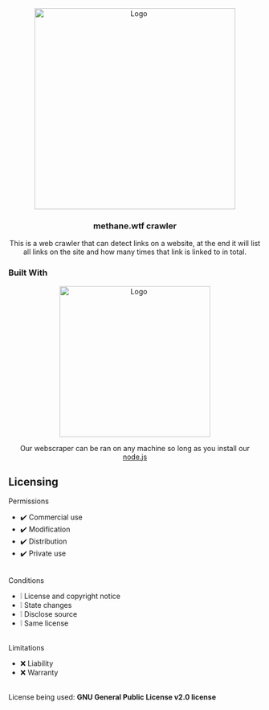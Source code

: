 <div align="center">
    <img src="https://raw.githubusercontent.com/methanewtf/crawler/main/skull.png" alt="Logo" width="400" height="400">
  </a>
  <h3 align="center">methane.wtf crawler</h3>
  <p align="center">
    This is a web crawler that can detect links on a website, at the end it will list all links on the site and how many times that link is linked to in total. 
  </p>
</div>

### Built With
<div align="center">
    <img src="https://upload.wikimedia.org/wikipedia/commons/thumb/d/d9/Node.js_logo.svg/2560px-Node.js_logo.svg.png" alt="Logo" width="300" height="300">
</a>
    <p align="center">        
        Our webscraper can be ran on any machine so long as you install our <a href="https://nodejs.org/en/download/current">node.js</a>
    </p>
</div>



## Licensing 
Permissions
* ✔️ Commercial use
* ✔️ Modification
* ✔️ Distribution
* ✔️ Private use
<br></br>

Conditions
* ❕ License and copyright notice
* ❕ State changes
* ❕ Disclose source
* ❕ Same license
<br></br>

Limitations
* ❌ Liability
* ❌ Warranty
<br></br>

License being used: **GNU General Public License v2.0 license**
